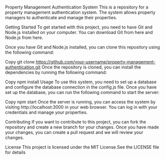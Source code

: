 
Property Management Authentication System
This is a repository for a property management authentication system. The system allows property managers to authenticate and manage their properties.

Getting Started
To get started with this project, you need to have Git and Node.js installed on your computer. You can download Git from here and Node.js from here.

Once you have Git and Node.js installed, you can clone this repository using the following command:

Copy
git clone https://github.com/your-username/property-management-authentication.git
Once the repository is cloned, you can install the dependencies by running the following command:

Copy
npm install
Usage
To use this system, you need to set up a database and configure the database connection in the config.js file. Once you have set up the database, you can run the following command to start the server:

Copy
npm start
Once the server is running, you can access the system by visiting http://localhost:3000 in your web browser. You can log in with your credentials and manage your properties.

Contributing
If you want to contribute to this project, you can fork the repository and create a new branch for your changes. Once you have made your changes, you can create a pull request and we will review your changes.

License
This project is licensed under the MIT License.See the LICENSE file for details
